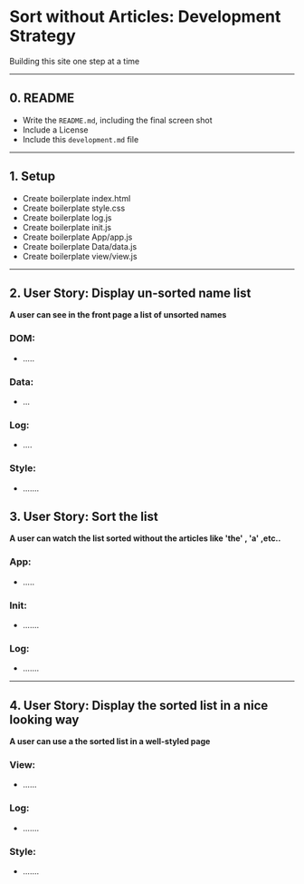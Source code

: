 # Sort without Articles: Development Strategy

Building this site one step at a time

---

## 0. README

- Write the `README.md`, including the final screen shot
- Include a License
- Include this `development.md` file

---

## 1. Setup

- Create boilerplate index.html
- Create boilerplate style.css
- Create boilerplate log.js
- Create boilerplate init.js
- Create boilerplate App/app.js
- Create boilerplate Data/data.js
- Create boilerplate view/view.js

---

## 2. User Story: Display un-sorted name list

**A user can see in the front page a list of unsorted names**

### DOM:

- .....

### Data:

- ...

### Log:

- ....

### Style:

- .......

## 3. User Story: Sort the list

**A user can watch the list sorted without the articles like 'the' , 'a' ,etc..**

### App:

- .....

### Init:

- .......

### Log:

- .......

---

## 4. User Story: Display the sorted list in a nice looking way

**A user can use a the sorted list in a well-styled page**

### View:

- ......

### Log:

- .......

### Style:

- .......
